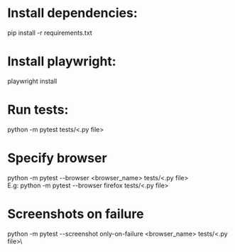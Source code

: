# Install dependencies:
pip install -r requirements.txt

# Install playwright:
playwright install

# Run tests:
python -m pytest tests/<.py file>

# Specify browser
python -m pytest --browser <browser_name> tests/<.py file>\
E.g: 
python -m pytest --browser firefox tests/<.py file>

# Screenshots on failure
python -m pytest --screenshot only-on-failure <browser_name> tests/<.py file>\